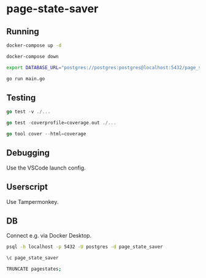 # page-state-saver

## Running

```bash
docker-compose up -d

docker-compose down
```

```bash
export DATABASE_URL="postgres://postgres:postgres@localhost:5432/page_state_saver?sslmode=disable"

go run main.go
```

## Testing

```go
go test -v ./...

go test -coverprofile=coverage.out ./...

go tool cover --html=coverage
```

## Debugging

Use the VSCode launch config.

## Userscript

Use Tampermonkey.

## DB

Connect e.g. via Docker Desktop.

```bash
psql -h localhost -p 5432 -U postgres -d page_state_saver

\c page_state_saver

TRUNCATE pagestates;
```
